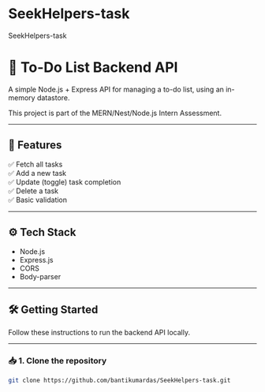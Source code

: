 # SeekHelpers-task
SeekHelpers-task
# 📝 To-Do List Backend API

A simple Node.js + Express API for managing a to-do list, using an in-memory datastore.

This project is part of the MERN/Nest/Node.js Intern Assessment.

---

## 🚀 Features

✅ Fetch all tasks  
✅ Add a new task  
✅ Update (toggle) task completion  
✅ Delete a task  
✅ Basic validation

---

## ⚙️ Tech Stack

- Node.js
- Express.js
- CORS
- Body-parser

---

## 🛠️ Getting Started

Follow these instructions to run the backend API locally.

---

### 📥 1. Clone the repository

```bash
git clone https://github.com/bantikumardas/SeekHelpers-task.git
